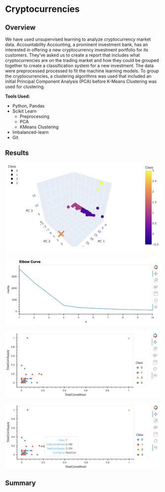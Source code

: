 # Cryptocurrencies

## Overview
We have used unsupervised learning to analyze cryptocurrency market data. Accountability Accounting, a prominent investment bank, has an interested in offering a new cryptocurrency investment portfolio for its customers. They’ve asked us to create a report that includes what cryptocurrencies are on the trading market and how they could be grouped together to create a classification system for a new investment. The data were preprocessed processed to fit the machine learning models. To group the cryptocurrencies, a clustering algorithms was used that included an initial Principal Component Analysis (PCA) before K-Means Clustering was used for clustering.

**Tools Used:**
- Python, Pandas
- Scikit Learn
  - Preprocessing
  - PCA
  - KMeans Clustering
- Imbalanced-learn
- Git

## Results

![PCA](/images/pca.png)


![Elbow](images/elbow_curve.png)


![Scatter](images/scatter_plot.png)


![Scatter-hover](images/scatter_hover.png)


## Summary

